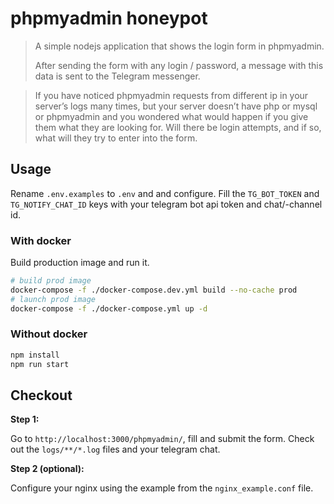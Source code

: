 # phpmyadmin honeypot

> A simple nodejs application that shows the login form in phpmyadmin.
>
> After sending the form with any login / password, a message with this data is sent to the Telegram messenger.

> If you have noticed phpmyadmin requests from different ip in your server’s logs many times, but your server doesn’t have php or mysql or phpmyadmin and you wondered what would happen if you give them what they are looking for. Will there be login attempts, and if so, what will they try to enter into the form.

## Usage

Rename `.env.examples` to `.env` and and configure.
Fill the `TG_BOT_TOKEN` and `TG_NOTIFY_CHAT_ID` keys with your telegram bot api token and chat/-channel id.

### With docker

Build production image and run it.

```bash
# build prod image
docker-compose -f ./docker-compose.dev.yml build --no-cache prod
# launch prod image
docker-compose -f ./docker-compose.yml up -d
```

### Without docker

```bash
npm install
npm run start
```

## Checkout

**Step 1:**

Go to `http://localhost:3000/phpmyadmin/`, fill and submit the form.
Check out the `logs/**/*.log` files and your telegram chat.

**Step 2 (optional):**

Configure your nginx using the example from the `nginx_example.conf` file.
